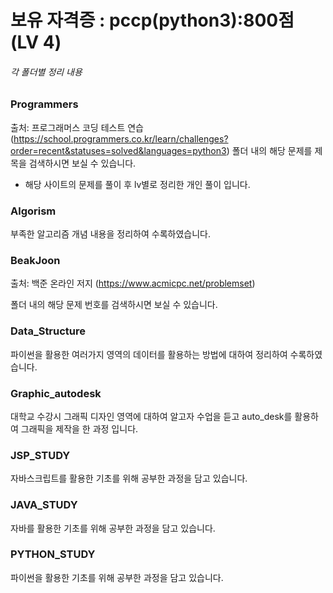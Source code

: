 # 보유 자격증 : pccp(python3):800점 (LV 4) 

###### 각 폴더별 정리 내용 ######

### Programmers ###
출처: 프로그래머스 코딩 테스트 연습
(https://school.programmers.co.kr/learn/challenges?order=recent&statuses=solved&languages=python3)
폴더 내의 해당 문제를 제목을 검색하시면 보실 수 있습니다. 


- 해당 사이트의 문제를 풀이 후 lv별로 정리한 개인 풀이 입니다. 

### Algorism  ###

부족한 알고리즘 개념 내용을 정리하여 수록하였습니다. 

### BeakJoon ###

출처: 백준 온라인 저지
(https://www.acmicpc.net/problemset)

폴더 내의 해당 문제 번호를 검색하시면 보실 수 있습니다. 

### Data_Structure ### 

파이썬을 활용한 여러가지 영역의 데이터를 활용하는 방법에 대하여 정리하여 수록하였습니다. 

### Graphic_autodesk ### 

대학교 수강시 그래픽 디자인 영역에 대하여 알고자 수업을 듣고 auto_desk를 활용하여 그래픽을 제작을 한 과정 입니다.

### JSP_STUDY ### 

자바스크립트를 활용한 기초를 위해 공부한 과정을 담고 있습니다. 

### JAVA_STUDY ### 

자바를 활용한 기초를 위해 공부한 과정을 담고 있습니다. 

### PYTHON_STUDY ### 

파이썬을 활용한 기초를 위해 공부한 과정을 담고 있습니다. 
